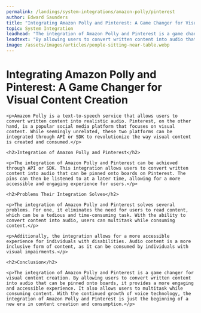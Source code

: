 ```yaml
---
permalink: /landings/system-integrations/amazon-polly/pinterest
author: Edward Saunders
title: "Integrating Amazon Polly and Pinterest: A Game Changer for Visual Content Creation"
topic: System Integration
leadhead: "The integration of Amazon Polly and Pinterest is a game changer for visual content creation"
leadtext: "By allowing users to convert written content into audio that can be pinned onto boards, it provides a more engaging and accessible experience. It also allows users to multitask while consuming content. With the continued growth of voice technology, the integration of Amazon Polly and Pinterest is just the beginning of a new era in content creation and consumption."
image: /assets/images/articles/people-sitting-near-table.webp
---
```

<div class="arttext">    <h1>Integrating Amazon Polly and Pinterest: A Game Changer for Visual Content Creation</h1>
    
    <p>Amazon Polly is a text-to-speech service that allows users to convert written content into realistic audio. Pinterest, on the other hand, is a popular social media platform that focuses on visual content. While seemingly unrelated, these two platforms can be integrated through API or SDK to revolutionize the way visual content is created and consumed.</p>

    <h2>Integration of Amazon Polly and Pinterest</h2>
    
    <p>The integration of Amazon Polly and Pinterest can be achieved through API or SDK. This integration allows users to convert written content into audio that can be pinned onto boards on Pinterest. The pins can then be listened to at a later time, allowing for a more accessible and engaging experience for users.</p>

    <h2>Problems Their Integration Solves</h2>
    
    <p>The integration of Amazon Polly and Pinterest solves several problems. For one, it eliminates the need for users to read content, which can be a tedious and time-consuming task. With the ability to convert content into audio, users can multitask while consuming content.</p>
    
    <p>Additionally, the integration allows for a more accessible experience for individuals with disabilities. Audio content is a more inclusive form of content, as it can be consumed by individuals with visual impairments.</p>

    <h2>Conclusion</h2>
    
    <p>The integration of Amazon Polly and Pinterest is a game changer for visual content creation. By allowing users to convert written content into audio that can be pinned onto boards, it provides a more engaging and accessible experience. It also allows users to multitask while consuming content. With the continued growth of voice technology, the integration of Amazon Polly and Pinterest is just the beginning of a new era in content creation and consumption.</p>
    
</div>